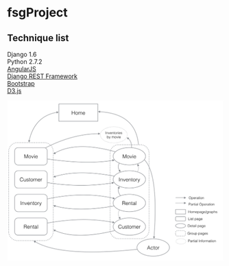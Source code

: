 fsgProject
==========

Technique list
-----
Django 1.6 <br/>
Python 2.7.2 <br/>
<a href="http://angularjs.org/">AngularJS</a> <br/>
<a href="http://django-rest-framework.org/">Django REST Framework</a> <br/>
<a href="http://getbootstrap.com/getting-started/">Bootstrap</a> <br/>
<a href="http://d3js.org/">D3.js</a> <br/>

![alt tag](https://github.com/qysnolan/fsgProject/blob/master/static/front-end%20structure.png?raw=true)
